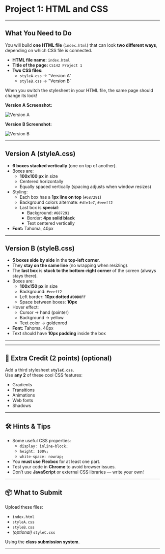 #  Project 1: HTML and CSS  

---

##  What You Need to Do  

You will build **one HTML file** (`index.html`) that can look **two different ways**, depending on which CSS file is connected.  

- **HTML file name:** `index.html`  
- **Title of the page:** `CS142 Project 1`  
- **Two CSS files:**  
  - `styleA.css` → "Version A"  
  - `styleB.css` → "Version B`  

 When you switch the stylesheet in your HTML file, the same page should change its look!  

**Version A Screenshot:**  

![Version A](https://web.stanford.edu/class/cs142/images/project1versionA.png)  

**Version B Screenshot:**  

![Version B](https://web.stanford.edu/class/cs142/images/project1versionB.png)  

---

##  Version A (styleA.css)  

- **6 boxes stacked vertically** (one on top of another).  
- Boxes are:  
  - **100x100 px** in size  
  - Centered horizontally  
  - Equally spaced vertically (spacing adjusts when window resizes)  
- Styling:  
  - Each box has a **1px line on top** (`#687291`)  
  - Background colors alternate: `#dfe1e7`, `#eeeff2`  
  - Last box is **special**:  
    - Background: `#687291`  
    - Border: **4px solid black**  
    - Text centered vertically  
- **Font:** Tahoma, 40px  

---

##  Version B (styleB.css)  

- **5 boxes side by side** in the **top-left corner**.  
- They **stay on the same line** (no wrapping when resizing).  
- The **last box** is **stuck to the bottom-right corner** of the screen (always stays there).  
- Boxes are:  
  - **100x150 px** in size  
  - Background: `#eeeff2`  
  - Left border: **10px dotted `#D0D0FF`**  
  - Space between boxes: **10px**  
- Hover effect:  
  - Cursor → hand (pointer)  
  - Background → yellow  
  - Text color → goldenrod  
- **Font:** Tahoma, 40px  
- Text should have **10px padding** inside the box  

---


---

## 🌟 Extra Credit (2 points)  (optional)

Add a third stylesheet **`styleC.css`**.  
Use **any 2** of these cool CSS features:  

- Gradients  
- Transitions  
- Animations  
- Web fonts  
- Shadows  

---

## 🛠 Hints & Tips  

- Some useful CSS properties:  
  - `display: inline-block;`  
  - `height: 100%;`  
  - `white-space: nowrap;`  
- You **must use Flexbox** for at least one part.  
- Test your code in **Chrome** to avoid browser issues.  
- Don’t use **JavaScript** or external CSS libraries — write your own!  

---

## 📦 What to Submit  

Upload these files:  

- `index.html`  
- `styleA.css`  
- `styleB.css`  
- *(optional)* `styleC.css`  

Using the **class submission system**.  

---

